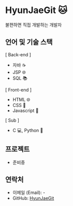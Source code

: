 #  HyunJaeGit 🐱

불편하면 직접 개발하는 개발자

## 언어 및 기술 스택

 [ Back-end ]
- 자바 ☕️
- JSP 🌐
- SQL 📚

 [ Front-end ]
- HTML 🌐
- CSS 🎨
- Javascript 🚀

 [ Sub ]
- C 💻, Python 🐍
  
## 프로젝트
- 준비중

## 연락처

- 이메일 (Email): -
- GitHub: [HyunJaeGit](https://github.com/HyunJaeGit)
